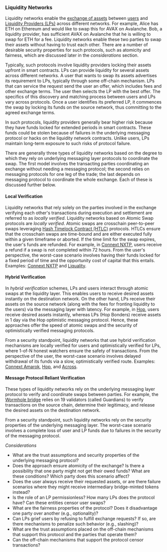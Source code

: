 ### Liquidity Networks
Liquidity networks enable the [exchange of assets](../../01intro/introduction.md#asset-exchange) between [users](../../01intro/introduction.md#users) and [Liquidity Providers (LPs)](../../01intro/introduction.md#liquidity-provider) across different networks. For example, Alice has ETH on Ethereum and would like to swap this for AVAX on Avalanche. Bob, a liquidity provider, has sufficient AVAX on Avalanche that he is willing to swap for ETH for a fee. Liquidity networks enable these two parties to swap their assets without having to trust each other. There are a number of desirable security properties for such protocols, such as atomicity and fairness, which are discussed later in the *considerations* section.

Typically, such protocols involve liquidity providers locking their assets upfront in smart contracts. LPs can provide liquidity for several assets across different networks. A user that wants to swap its assets advertises its requirement to LPs, typically through some off-chain mechanism. LPs that can service the request send the user an offer, which includes fees and other exchange terms. The user then selects the LP with the best offer. The specifics of this discovery and matching process between users and LPs vary across protocols. Once a user identifies its preferred LP, it commences the swap by locking its funds on the source network, thus committing to the agreed exchange terms. 

In such protocols, liquidity providers generally bear higher risk because they have funds locked for extended periods in smart contracts. These funds could be stolen because of failures in the underlying messaging protocol or hacks on the liquidity network contracts. Unlike users, LPs maintain long-term exposure to such risks of protocol failure.

There are generally three types of liquidity networks based on the degree to which they rely on underlying messaging layer protocols to coordinate the swap. The first model involves the transacting parties coordinating an exchange without needing a messaging protocol; the second relies on messaging protocols for one leg of the trade; the last depends on messaging protocol to coordinate the whole exchange. Each of these is discussed further below.

#### Local Verification
Liquidity networks that rely solely on the parties involved in the exchange verifying each other's transactions during execution and settlement are referred to as *locally verified*. Liquidity networks based on Atomic Swap protocols are *locally verified*. Atomic swaps are crosschain peer-to-peer swaps leveraging [Hash Timelock Contract (HTLC)](https://en.bitcoin.it/wiki/Hash_Time_Locked_Contracts) protocols. HTLCs ensure that the crosschain swaps are time-bound and are either executed fully within a given timeframe or aborted. If the time limit for the swap expires, the user's funds are refunded. For example, in [Connext NXTP](https://docs.connext.network/0.1.x-legacy/developers/intro), users receive a refund if a swap is not completed within 72 hours. From the user's perspective, the worst-case scenario involves having their funds locked for a fixed period of time and the opportunity cost of capital that this entails. Examples: [Connext NXTP](https://docs.connext.network/0.1.x-legacy/developers/intro) and [Liquality](https://blog.liquality.io/).

#### Hybrid Verification
In *hybrid verification* schemes, LPs and users interact through atomic swaps at the liquidity layer. This enables users to receive desired assets instantly on the destination network. On the other hand, LPs receive their assets on the source network (along with the fees for fronting liquidity to the users) via the messaging layer with latency. For example, in [Hop](https://hop.exchange), users receive desired assets instantly, whereas LPs (Hop Bonders) receive assets in 1 day via the Hop optimistic messaging protocol. Hence, these approaches offer the speed of atomic swaps and the security of optimistically verified messaging protocols.

From a security standpoint, liquidity networks that use hybrid verification mechanisms are locally verified for users and optimistically verified for LPs, where 1-of-N honest watchers ensure the safety of transactions. From the perspective of the user, the worst-case scenario involves delayed withdrawal of its funds via a slow, optimistically verified route. Examples: [Connext Amarok](https://blog.connext.network/announcing-the-amarok-network-upgrade-5046317860a4), [Hop](https://docs.hop.exchange/), and [Across](https://docs.across.to/).

#### Message Protocol Reliant Verification
These types of liquidity networks rely on the underlying messaging layer protocol to verify and coordinate swaps between parties. For example, the [Wormhole bridge](https://docs.wormhole.com/wormhole/) relies on 19 validators (called Guardians) to verify transactions on the source chain, determine their legitimacy, and release the desired assets on the destination network. 

From a security standpoint, such liquidity networks rely on the security properties of the underlying messaging layer. The worst-case scenario involves a complete loss of user and LP funds due to failures in the security of the messaging protocol.

*Considerations*

- What are the trust assumptions and security properties of the underlying messaging protocol?
- Does the approach ensure atomicity of the exchange? Is there a possibility that one party might not get their owed funds? What are these conditions? Which party does this scenario affect?
- Does the user always receive their requested assets, or are there failure scenarios where they might receive intermediary bridge-minted tokens instead?
- Is the role of an LP permissionless? How many LPs does the protocol have? Can these entities censor user swaps?
- What are the fairness properties of the protocol? Does it disadvantage one party over another (e.g., optionality)? 
- Can LPs grief users by refusing to fulfill exchange requests? If so, are there mechanisms to penalize such behavior (e.g., slashing)?
- What are the trust assumptions placed on the off-chain mechanisms that support this protocol and the parties that operate them? 
- Can the off-chain mechanisms that support the protocol censor transactions? 